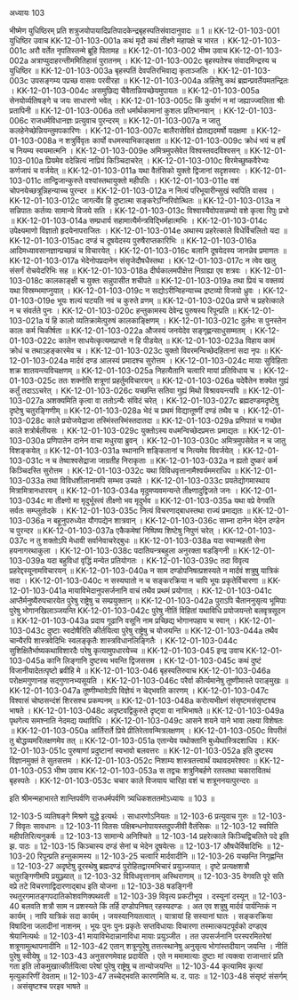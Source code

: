 अध्यायः 103

भीष्मेण युधिष्ठिरम् प्रति शत्रुजयोपायादिप्रतिपादकेन्द्रबृहस्पतिसंवादानुवादः ॥ 1 ॥
KK-12-01-103-001	युधिष्ठिर उवाच 
KK-12-01-103-001a	कथं मृदौ कथं तीक्ष्णे महापक्षे च भारत ।
KK-12-01-103-001c	अरौ वर्तेत नृपतिस्तन्मे ब्रूहि पितामह ॥
KK-12-01-103-002	भीष्म उवाच 
KK-12-01-103-002a	अत्राप्युदाहरन्तीममितिहासं पुरातनम् ।
KK-12-01-103-002c	बृहस्पतेश्च संवादमिन्द्रस्य च युधिष्ठिर ॥
KK-12-01-103-003a	बृहस्पतिं देवपतिरभिवाद्य कृताञ्जलिः ।
KK-12-01-103-003c	उपसङ्गम्य पप्रच्छ वासवः परवीरहा ॥
KK-12-01-103-004a	अहितेषु कथं ब्रह्मन्प्रवर्तेयमतन्द्रितः ।
KK-12-01-103-004c	असमुछिद्य चैवैतान्नियच्छेयमुपायतः ॥
KK-12-01-103-005a	सेनयोर्व्यतिषङ्गे च जयः साधारणो भवेत् ।
KK-12-01-103-005c	किं कुर्वाणं न मां जह्याज्ज्वलिता श्रीः प्रतापिनी ॥
KK-12-01-103-006a	ततो धर्मार्थकामानां कुशलः प्रतिभानवान् ।
KK-12-01-103-006c	राजधर्मविधानज्ञः प्रत्युवाच पुरन्दरम् ॥
KK-12-01-103-007a	न जातु कलहेनेच्छेन्नियन्तुमपकारिणः ।
KK-12-01-103-007c	बालैरासेवितं ह्येतद्यदमर्षो यदक्षमा ॥
KK-12-01-103-008a	न शत्रुर्विवृतः कार्यो वधमस्याभिकाङ्क्षता ॥
KK-12-01-103-009c	क्रोधं भयं च हर्षं च नियम्य स्वयमात्मनि ।
KK-12-01-103-009e	अमित्रमुपसेवेत विश्वस्तवदविश्वसन् ॥
KK-12-01-103-010a	प्रियमेव वदेन्नित्यं नाप्रियं किञ्चिदाचरेत् ।
KK-12-01-103-010c	विरमेच्छुष्कवैरेभ्यः कर्णजापं च वर्जयेत् ॥
KK-12-01-103-011a	यथा वैतंसिको युक्तो द्विजानां सदृशस्वरः ।
KK-12-01-103-011c	तान्द्विजान्कुरुते वश्यांस्तथायुक्तो महीपतिः ।
KK-12-01-103-011e	वशं चोपनयेच्छत्रून्निहन्याच्च पुरन्दर ॥
KK-12-01-103-012a	न नित्यं परिभूयारीन्सुखं स्वपिति वासव ।
KK-12-01-103-012c	जागर्त्येव हि दुष्टात्मा सङ्करेऽग्निरिवोत्थितः ॥
KK-12-01-103-013a	न सन्निपातः कर्तव्यः सामान्ये विजये सति ।
KK-12-01-103-013c	विश्वास्यैवोपसन्नम्यो वशे कृत्वा रिपुः प्रभो ॥
KK-12-01-103-014a	सम्प्रधार्य सहामात्यैर्मन्त्रविद्भिर्महात्मभिः ।
KK-12-01-103-014c	उपेक्ष्यमाणो विज्ञातो हृदयेनापराजितः ।
KK-12-01-103-014e	अथास्य प्रहरेत्काले विधेर्विचलितो यदा ॥
KK-12-01-103-015ac	दण्डं च दूषयेदस्य पुरुषैराप्तकारिभिः ॥
KK-12-01-103-016a	आदिमध्यावसानज्ञान्प्रच्छन्नं च विचारयेत् ।
KK-12-01-103-016c	बलानि दूषयेदस्य जानन्नेव प्रमाणतः ॥
KK-12-01-103-017a	भेदेनोपप्रदानेन संसृजेदौषधैस्तथा ।
KK-12-01-103-017c	न त्वेव खलु संसर्गं रोचयेदरिभिः सह ॥
KK-12-01-103-018a	दीर्घकालमपीक्षेत्त निग्राह्या एव शत्रवः ।
KK-12-01-103-018c	कालकाङ्क्षी च युक्तः सन्नुपासीत शचीपते ॥
KK-12-01-103-019a	तथा प्रियं च वक्तव्यं यथा विस्रम्भमाप्नुयात् ।
KK-12-01-103-019c	न सद्योऽरीन्विहन्याच्च द्रष्टव्यो विजयो ध्रुवः ।
KK-12-01-103-019e	भूयः शल्यं घटयति नवं च कुरुते व्रणम् ॥
KK-12-01-103-020a	प्राप्ते च प्रहरेत्काले न च संवर्तते पुनः ।
KK-12-01-103-020c	हन्तुकामस्य देवेन्द्र पुरुषस्य रिपून्प्रति ॥
KK-12-01-103-021a	यं हि कालो व्यतिक्रामेत्पुरुषं कालकाङ्क्षिणम् ।
KK-12-01-103-021c	दुर्लभः स पुनस्तेन कालः कर्म चिकीर्षता ॥
KK-12-01-103-022a	औजस्यं जनयेदेव सङ्गृह्णन्साधुसम्मतम् ।
KK-12-01-103-022c	कालेन साधयेत्कृत्यमप्राप्तो न हि पीडयेत् ॥
KK-12-01-103-023a	विहाय कामं क्रोधं च तथाऽहङ्कारमेव च ।
KK-12-01-103-023c	युक्तो विवरमन्विच्छेदहितानां सदा नृपः ॥
KK-12-01-103-024a	मार्दवं दण्ड आलस्यं प्रमादश्च सुरोत्तम ।
KK-12-01-103-024c	मायाः सुविहिताः शक्र शातयन्त्यविचक्षणम् ॥
KK-12-01-103-025a	निहत्यैतानि चत्वारि मायां प्रतिविधाय च ।
KK-12-01-103-025c	ततः शक्नोति शत्रूणां प्रहर्तुमविचारयन् ॥
KK-12-01-103-026a	यदेवैतेन शक्येत गुह्यं कर्तुं तदाऽऽचरेत् ।
KK-12-01-103-026c	यच्छन्ति सतिवा गुह्यं मिथो विश्रावयन्त्यपि ॥
KK-12-01-103-027a	अशक्यमिति कृत्वा वा ततोऽन्यैः संविदं चरेत् ।
KK-12-01-103-027c	ब्रह्मदण्डमदृष्टेषु दृष्टेषु चतुरङ्गिणीम् ॥
KK-12-01-103-028a	भेदं च प्रथमं विद्यात्तूष्णीं दण्डं तथैव च ।
KK-12-01-103-028c	काले प्रयोजयेद्राजा तस्मिंस्तस्मिंस्तदातदा ॥
KK-12-01-103-029a	प्रणिपातं च गच्छेत काले शत्रोर्बलीयसः ।
KK-12-01-103-029c	युक्तोऽस्य वधमन्विच्छेदप्रमत्तः प्रमाद्यतः ॥
KK-12-01-103-030a	प्रणिपातेन दानेन वाचा मधुरया ब्रुवन् ।
KK-12-01-103-030c	अमित्रमुपसेवेत न च जातु विशङ्कयेत् ॥
KK-12-01-103-031a	स्थानानि शङ्कितानां च नित्यमेव विवर्जयेत् ।
KK-12-01-103-031c	न च तेष्वाश्वसेद्राजा जाग्रतीह निराकृताः ॥
KK-12-01-103-032a	न ह्यतो दुष्करं कर्म किञ्चिदस्ति सुरोत्तम ।
KK-12-01-103-032c	यथा विविधवृत्तानामैश्वर्यममराधिप ॥
KK-12-01-103-033a	तथा विविधशीलानामपि सम्भव उच्यते ।
KK-12-01-103-033c	प्रयतेद्योगमास्थाय मित्रामित्रानधारयन् ॥
KK-12-01-103-034a	मृदुमप्यवमन्यन्ते तीक्ष्णादुद्विजते जनः ।
KK-12-01-103-034c	मा तीक्ष्णो मा मृदुर्भूस्त्वं तीक्ष्णो भव मृदुर्भव ॥
KK-12-01-103-035a	यथा वप्रे वेगवति सर्वतः सम्प्लुतोदके ।
KK-12-01-103-035c	नित्यं विचरणाद्बाधस्तथा राज्यं प्रमाद्यतः ॥
KK-12-01-103-036a	न बहूनुपरुध्येत यौगपद्येन शात्रवान् ।
KK-12-01-103-036c	साम्ना दानेन भेदेन दण्डेन च पुरन्दर ॥
KK-12-01-103-037a	एकैकमेषां निष्पिष्य शिष्टेषु निपुणं चरेत् ।
KK-12-01-103-037c	न तु शक्तोऽपि मेधावी सर्वानेवाचरेद्बुधः ॥
KK-12-01-103-038a	यदा स्यान्महती सेना हयनागरथाकुला ।
KK-12-01-103-038c	पदातियन्त्रबहुला अनुरक्ता षडङ्गिनी ॥
KK-12-01-103-039a	यदा बहुविधां वृद्धिं मन्येत प्रतियोगतः ।
KK-12-01-103-039c	तदा विवृत्य प्रहरेद्दस्यूनामविचारयन् ॥
KK-12-01-103-040a	न साम दण्डोपनिषत्प्रशस्यते न मार्दवं शत्रुषु यात्रिकं सदा ।
KK-12-01-103-040c	न सस्यघातो न च सङ्करक्रिया न चापि भूयः प्रकृतेर्विचारणा ॥
KK-12-01-103-041a	मायाविभेदानुपसर्जनानि वाचं तथैव प्रथमं प्रयोगात् ।
KK-12-01-103-041c	आप्तैर्मनुष्यैरुपचारयेत पुरेषु राष्ट्रेषु च सम्प्रयुक्तान् ॥
KK-12-01-103-042a	पुराऽपि चैताननुसृत्य भूमिपाः पुरेषु भोगानखिलाञ्जयन्ति
KK-12-01-103-042c	पुरेषु नीतिं विहितां यथाविधि प्रयोजयन्तो बलवृत्रसूदन ॥
KK-12-01-103-043a	प्रदाय गूढानि वसूनि नाम प्रच्छिद्य भोगानपहाय च स्वान् ।
KK-12-01-103-043c	दुष्टाः स्वदोषैरिति कीर्तयित्वा पुरेषु राष्ट्रेषु च योजयन्ति ॥
KK-12-01-103-044a	तथैव चान्यैरपि शास्त्रवेदिभिः स्वलङ्कृतैः शास्त्रविधानलिङ्गितैः ।
KK-12-01-103-044c	सुशिक्षितैर्भाष्यकथाविशारदैः परेषु कृत्यामुपधारयेच्च ॥
KK-12-01-103-045	इन्द्र उवाच 
KK-12-01-103-045a	कानि लिङ्गानि दुष्टस्य भवन्ति द्विजसत्तम ।
KK-12-01-103-045c	कथं दुष्टं विजानीयादेतत्पृष्टो ब्रवीहि मे ॥
KK-12-01-103-046	बृहस्पतिरुवाच 
KK-12-01-103-046a	परोक्षमगुणानाह सद्गुणानभ्यसूयति ।
KK-12-01-103-046c	परैर्वा कीर्त्यमानेषु तूष्णीमास्ते पराङ्मुखः ॥
KK-12-01-103-047a	तूष्णीम्भावेऽपि विज्ञेयं न चेद्भवति कारणम् ।
KK-12-01-103-047c	विश्वासं चोष्ठसन्दंशं शिरसश्च प्रकम्पनम् ॥
KK-12-01-103-048a	करोत्यभीक्ष्णं संसृष्टमसंसृष्टश्च भाषते ।
KK-12-01-103-048c	अदृष्टवद्विकुरुते दृष्ट्वा वा नाभिभाषते ॥
KK-12-01-103-049a	पृथगेत्य समश्नाति नेदमद्य यथाविधि ।
KK-12-01-103-049c	आसने शयने याने भावा लक्ष्या विशेषतः ॥
KK-12-01-103-050a	आर्तिरार्ते प्रिये प्रीतिरेतावन्मित्रलक्षणम् ।
KK-12-01-103-050c	विपरीतं तु बोद्धव्यमरिलक्षणमेव तत् ॥
KK-12-01-103-051a	एतान्येव यथोक्तानि बुध्येथास्त्रिदशाधिप ।
KK-12-01-103-051c	पुरुषाणां प्रदुष्टानां स्वभावो बलवत्तरः ॥
KK-12-01-103-052a	इति दुष्टस्य विज्ञानमुक्तं ते सुतसत्तम ।
KK-12-01-103-052c	निशाम्य शास्त्रतत्त्वार्थं यथावदमरेश्वरः ॥
KK-12-01-103-053	भीष्म उवाच
KK-12-01-103-053a	स तद्वचः शत्रुनिबर्हणे रतस्तथा चकारावितथं बृहस्पतेः ।
KK-12-01-103-053c	चचार काले विजयाय चारिहा वशं च शत्रूननयत्पुरन्दरः ॥ 

इति श्रीमन्महाभारते शान्तिपर्वणि राजधर्मपर्वणि त्र्यधिकशततमोऽध्यायः ॥ 103 ॥

12-103-5 व्यतिषङ्गे मिश्रणे युद्धे इत्यर्थः । साधारणोऽनियतः ॥ 12-103-6 प्रत्युवाच गुरुः ॥ 12-103-7 विवृतः सावधानः ॥ 12-103-11 वितसः पक्षिबन्धनोपायस्तदुपजीवी वैतंसिकः ॥ 12-103-12 स्वपिति महीपतिरित्यनुकर्षः ॥ 12-103-13 सामान्ये अनिश्चिते ॥ 12-103-14 प्रहरेत्काले किञ्चिद्विचलिते पदे इति झ. पाठः ॥ 12-103-15 किञ्चास्य दण्डं सेनां च भेदेन दूषयेत्सः ॥ 12-103-17 औषधैर्विषादिभिः ॥ 12-103-20 रिपून्प्रति हन्तुकामस्य ॥ 12-103-25 चत्वारि मार्दवादीनि ॥ 12-103-26 यच्छन्ति निगृह्णन्ति ॥ 12-103-27 अदृष्टेषु दूरस्थेषु ब्रह्मदण्डं पुरोहितद्वारमभिचारं प्रयुञ्जयात् । दृष्टे प्रत्यक्षशत्रौ चतुरङ्गिणीमपि प्रयुञ्ज्यात् ॥ 12-103-32 विविधवृत्तानाम् अस्थिराणाम् ॥ 12-103-35 वेगवति पूरे सति वप्रे तटे विचरणाद्विदारणाद्बाध इति योजना ॥ 12-103-38 षडङ्गिनी रथतुरगमातङ्गपदातिकोशवणिक्पथवती ॥ 12-103-39 विवृत्य प्रकटीभूय । दस्यूनां दस्यून् ॥ 12-103-40 बलवति शत्रौ साम न प्रशस्यते किं तर्हि दण्डोपनिषत् रहस्यदण्डः । अत एव शत्रुषु मार्दवं पार्यन्तिकं न कार्यम् । नापि यात्रिकं सदा कार्यम् । जयस्यानियतत्वात् । यात्रायां हि सस्यानां घातः । सङ्करक्रिया विषादिना जलादीनां नाशनम् । भूयः पुनः पुनः प्रकृतेः सप्तविधायाः विचारणा तस्मात्कपटपूर्वको दण्डएव श्रेयानित्यर्थः ॥ 12-103-41 मायाविभेदान्नानाविधा मायाः प्रयुञ्जीत । तत उपसर्जनानि परस्परमितरेषां शत्रूणामुत्थापनादीनि ॥ 12-103-42 एतान् शत्रून्पुरेषु तत्तत्स्थानेषु अनुसृत्य भोगांस्तदीयान् जयन्ति । नीतिं पुरेषु स्वीयेषु ॥ 12-103-43 अनुसरणमेवाह प्रदायेति । एते न ममामात्याः दुष्टाः मां त्यक्त्वा राजान्तारं प्रति गता इति लोकमुखात्कीर्तयित्वा परेषां पुरेषु राष्ट्रेषु च तान्योजयन्ति ॥ 12-103-44 कृत्यामिव कृत्यां मृत्युकारिणीं देवताम् ॥ 12-103-47 तच्चेद्भवति कारणमिति थ. द. पाठः ॥ 12-103-48 संसृष्टं संसर्गम् । असंसृष्टश्च परइव भाषते ॥
